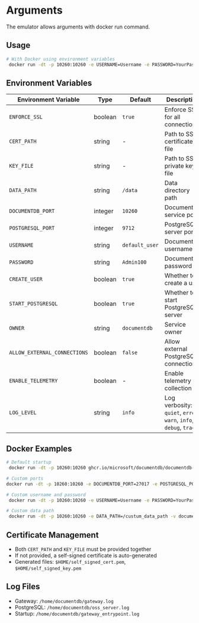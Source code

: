 # Arguments

The emulator allows arguments with docker run command. 

## Usage

```bash
# With Docker using environment variables
 docker run -dt -p 10260:10260 -e USERNAME=Username -e PASSWORD=YourPassword -e DATA_PATH=/custum_data_path -v documentdb-data:/custum_data_path ghcr.io/microsoft/documentdb/documentdb-local:latest
```


## Environment Variables

| Environment Variable | Type | Default | Description |
|---------------------|------|---------|-------------|
| `ENFORCE_SSL` | boolean | `true` | Enforce SSL for all connections |
| `CERT_PATH` | string | - | Path to SSL certificate file |
| `KEY_FILE` | string | - | Path to SSL private key file |
| `DATA_PATH` | string | `/data` | Data directory path |
| `DOCUMENTDB_PORT` | integer | `10260` | DocumentDB service port |
| `POSTGRESQL_PORT` | integer | `9712` | PostgreSQL server port |
| `USERNAME` | string | `default_user` | DocumentDB username |
| `PASSWORD` | string | `Admin100` | DocumentDB password |
| `CREATE_USER` | boolean | `true` | Whether to create a user |
| `START_POSTGRESQL` | boolean | `true` | Whether to start PostgreSQL server |
| `OWNER` | string | `documentdb` | Service owner |
| `ALLOW_EXTERNAL_CONNECTIONS` | boolean | `false` | Allow external PostgreSQL connections |
| `ENABLE_TELEMETRY` | boolean | - | Enable telemetry collection |
| `LOG_LEVEL` | string | `info` | Log verbosity: `quiet`, `error`, `warn`, `info`, `debug`, `trace` |

## Docker Examples

```bash
# Default startup
 docker run -dt -p 10260:10260 ghcr.io/microsoft/documentdb/documentdb-local:latest

# Custom ports
docker run -dt -p 10260:10260 -e DOCUMENTDB_PORT=27017 -e POSTGRESQL_PORT=5432 ghcr.io/microsoft/documentdb/documentdb-local:latest

# Custom username and password
 docker run -dt -p 10260:10260 -e USERNAME=Username -e PASSWORD=YourPassword ghcr.io/microsoft/documentdb/documentdb-local:latest

# Custom data path
 docker run -dt -p 10260:10260 -e DATA_PATH=/custum_data_path -v documentdb-data:/custum_data_path ghcr.io/microsoft/documentdb/documentdb-local:latest
```

## Certificate Management

- Both `CERT_PATH` and `KEY_FILE` must be provided together
- If not provided, a self-signed certificate is auto-generated
- Generated files: `$HOME/self_signed_cert.pem`, `$HOME/self_signed_key.pem`

## Log Files

- Gateway: `/home/documentdb/gateway.log`
- PostgreSQL: `/home/documentdb/oss_server.log`
- Startup: `/home/documentdb/gateway_entrypoint.log`
